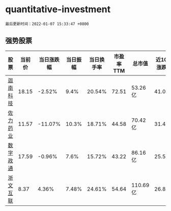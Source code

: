 # quantitative-investment

`最后更新时间：2022-01-07 15:33:47 +0800`

## 强势股票

|股票|当前价|当日涨跌幅|当日振幅|当日换手率|市盈率TTM|总市值|近10日涨跌幅|
|----|----|----|----|----|----|----|----|
|[迦南科技](https://xueqiu.com/S/SZ300412)|18.15|-2.52%|9.4%|20.54%|72.51|53.26亿|41.03%|
|[佐力药业](https://xueqiu.com/S/SZ300181)|11.57|-11.07%|10.3%|18.71%|44.58|70.42亿|31.48%|
|[数字政通](https://xueqiu.com/S/SZ300075)|17.59|-0.96%|7.6%|15.72%|43.22|86.16亿|25.55%|
|[浙文互联](https://xueqiu.com/S/SH600986)|8.37|4.36%|7.48%|24.61%|54.64|110.69亿|26.82%|
